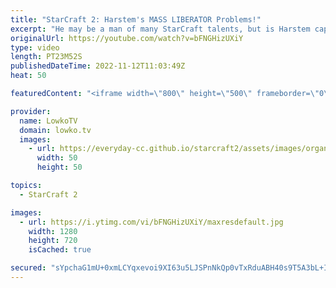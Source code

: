 ```yaml
---
title: "StarCraft 2: Harstem's MASS LIBERATOR Problems!"
excerpt: "He may be a man of many StarCraft talents, but is Harstem capable of beating MilkiCow's mass Liberator strategy? In this video I cast a game of professional StarCraft 2 that was recently played during the Dreamhack Atlanta European Regionals.  Support my work on Patreon: https://www.patreon.com/lowkotv"
originalUrl: https://youtube.com/watch?v=bFNGHizUXiY
type: video
length: PT23M52S
publishedDateTime: 2022-11-12T11:03:49Z
heat: 50

featuredContent: "<iframe width=\"800\" height=\"500\" frameborder=\"0\" src=\"https://www.youtube.com/embed/bFNGHizUXiY\" allow=\"accelerometer; autoplay; encrypted-media; gyroscope; picture-in-picture\" allowfullscreen></iframe>"

provider:
  name: LowkoTV
  domain: lowko.tv
  images:
    - url: https://everyday-cc.github.io/starcraft2/assets/images/organizations/lowko.tv-50x50.jpg
      width: 50
      height: 50

topics:
  - StarCraft 2

images:
  - url: https://i.ytimg.com/vi/bFNGHizUXiY/maxresdefault.jpg
    width: 1280
    height: 720
    isCached: true

secured: "sYpchaG1mU+0xmLCYqxevoi9XI63u5LJSPnNkQp0vTxRduABH40s9T5A3bL+II7Eiqe6kAQ38Zw6ZgcwHqVnju73Dqd/gMxFOZhHSMUv0jjtSSjhfQvzOGHt2939LTbrA0cBc6bB+cwJtqpQVEkp03LVEYOEfa8rf8WotS9yzc7YwS7qu/CB/J0J5rNjxdOQB1hC65ibaSwnObZf42xq9EgyNetSmbDSXU/ZyeqcNw7IO3fBLC3PL6SstrpI1I7NR6PR8IwSw3kYkQ+Oox+eklYbuc9GgMtttiFNmgTYUCzsnOW9vpUKnuvLzEL+1xzfZ71Wg/Oy7kRygsZIbZaz+PcgOl10f4odV+5ZFASMEeDnSlzpHBB1epCk38+bP41eRAYxVFfdsJ+T1Xb83xvU0TNx3jjFghqxgVdEQNLns5o=;/2wdDjc1Yr4cMqtTU41y7g=="
---
```


